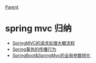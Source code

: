 [Parent](../README.md)

# spring mvc 归纳

- [SpringMVC的请求处理大概流程](spring-mvc-demo/SpringMVC的请求处理大概流程.md)
- [Spring事务的传播行为](spring-mvc-demo/Spring事务的传播行为研究.md)
- [SpringBoot&SpringMvc的全局参数转化](spring-mvc-demo/SpringBoot&SpringMvc的全局参数转化.md)
